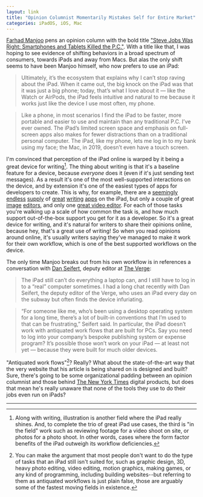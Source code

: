 ```yaml
---
layout: link
title: "Opinion Columnist Momentarily Mistakes Self for Entire Market"
categories: iPadOS, iOS, Mac
---
```


[Farhad Manjoo](https://twitter.com/fmanjoo) pens an opinion column with the bold title ["Steve Jobs Was Right: Smartphones and Tablets Killed the P.C."](https://www.nytimes.com/2019/11/13/opinion/apple-macbook-pro-ipad.html). With a title like that, I was hoping to see evidence of shifting behaviors in a broad spectrum of consumers, towards iPads and away from Macs. But alas the only shift seems to have been Manjoo himself, who now prefers to use an iPad:

> Ultimately, it’s the ecosystem that explains why I can’t stop raving about the iPad. When it came out, the big knock on the iPad was that it was just a big phone; today, that’s what I love about it — like the Watch or AirPods, the iPad feels intuitive and natural to me because it works just like the device I use most often, my phone.

> Like a phone, in most scenarios I find the iPad to be faster, more portable and easier to use and maintain than any traditional P.C. I’ve ever owned. The iPad’s limited screen space and emphasis on full-screen apps also makes for fewer distractions than on a traditional personal computer. The iPad, like my phone, lets me log in to my bank using my face; the Mac, in 2019, doesn’t even have a touch screen.

I'm convinced that perception of the iPad online is warped by it being a great device for writing[^ipadisalsogreatforillustration]. The thing about writing is that it's a baseline feature for a device, because *everyone* does it (even if it's just sending text messages). As a result it's one of the most well-supported interactions on the device, and by extension it's one of the easiest types of apps for developers to create. This is why, for example, there are a [seemingly](https://ia.net/writer) [endless](https://ulysses.app/) [supply](https://simplenote.com/) of [great](https://www.literatureandlatte.com/scrivener/overview) [writing](https://bear.app/) [apps](https://bywordapp.com/) on the iPad, but only a couple of great [image](https://www.pixelmator.com/ios/) [editors](https://affinity.serif.com/en-gb/photo/), and only one [great video editor](https://luma-touch.com/lumafusion-for-ios-2/). For each of those tasks you're walking up a scale of how common the task is, and how much support out-of-the-box support you get for it as a developer. So it's a great device for writing, and it's natural for writers to share their opinions online, because hey, that's a great use of writing! So when you read opinions around online, it's usually writers saying they've managed to make it work for their own workflow, which is one of the best supported workflows on the device.

The only time Manjoo breaks out from his own workflow is in references a conversation with [Dan Seifert](https://twitter.com/dcseifert), deputy editor at [The Verge](https://www.theverge.com/):

> The iPad still can’t do everything a laptop can, and I still have to log in to a “real” computer sometimes. I had a long chat recently with Dan Seifert, the deputy editor of the Verge, who uses an iPad every day on the subway but often finds the device infuriating.

> “For someone like me, who’s been using a desktop operating system for a long time, there’s a lot of built-in conventions that I’m used to that can be frustrating,” Seifert said. In particular, the iPad doesn’t work with antiquated work flows that are built for PCs. Say you need to log into your company’s bespoke publishing system or expense program? It’s possible those won’t work on your iPad — at least not yet — because they were built for much older devices.

"Antiquated work flows"[^antiquatedworkflows]? Really? What about the state-of-the-art way that the very website that his article is being shared on is designed and built? Sure, there's going to be some organizational padding between an opinion columnist and those behind [The New York Times](https://www.nytimes.com/) digital products, but does that mean he's really unaware that none of the tools they use to do their jobs even run on iPads?

* * *

[^ipadisalsogreatforillustration]: Along with writing, illustration is another field where the iPad really shines. And, to complete the trio of great iPad use cases, the third is "in the field" work such as reviewing footage for a video shoot on site, or photos for a photo shoot. In other words, cases where the form factor benefits of the iPad outweigh its workflow deficiencies.

[^antiquatedworkflows]: You can make the argument that most people don't want to do the type of tasks that an iPad still isn't suited for, such as graphic design, 3D, heavy photo editing, video editing, motion graphics, making games, or any kind of programming, including building websites--but referring to them as antiquated workflows is just plain false, those are arguably some of the fastest moving fields in existence.
